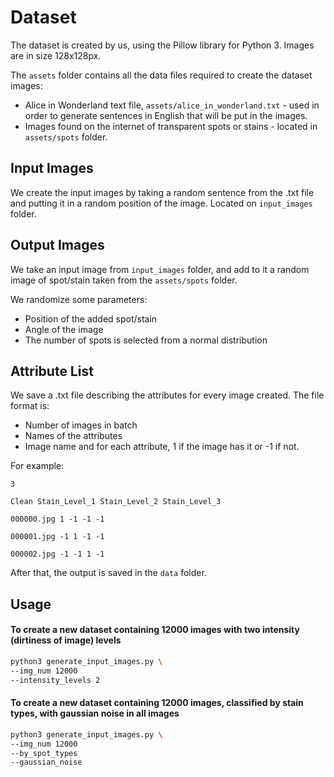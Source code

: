 # Dataset
The dataset is created by us, using the Pillow library for Python 3.
Images are in size 128x128px.

The `assets` folder contains all the data files required to create the dataset images:
* Alice in Wonderland text file, `assets/alice_in_wonderland.txt` - used in order to generate sentences in English that will be put in the images.
* Images found on the internet of transparent spots or stains - located in `assets/spots` folder.

## Input Images
We create the input images by taking a random sentence from the .txt file and putting it in a random position of the image. Located on `input_images` folder.

## Output Images
We take an input image from `input_images` folder, and add to it a random image of spot/stain taken from the `assets/spots` folder.

We randomize some parameters:
 * Position of the added spot/stain
 * Angle of the image
 * The number of spots is selected from a normal distribution
## Attribute List
We save a .txt file describing the attributes for every image created.
The file format is:
  * Number of images in batch
  * Names of the attributes
  * Image name and for each attribute, 1 if the image has it or -1 if not.
  
For example:
```
3

Clean Stain_Level_1 Stain_Level_2 Stain_Level_3

000000.jpg 1 -1 -1 -1

000001.jpg -1 1 -1 -1

000002.jpg -1 -1 1 -1
```


After that, the output is saved in the `data` folder.

## Usage

#### To create a new dataset containing 12000 images with two intensity (dirtiness of image) levels

```bash
python3 generate_input_images.py \
--img_num 12000
--intensity_levels 2
```

#### To create a new dataset containing 12000 images, classified by stain types, with gaussian noise in all images

```bash
python3 generate_input_images.py \
--img_num 12000
--by_spot_types
--gaussian_noise
```